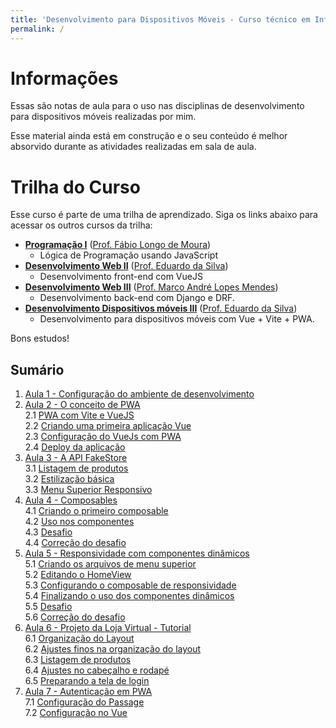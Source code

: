 ```yaml
---
title: 'Desenvolvimento para Dispositivos Móveis - Curso técnico em Informática para Internet'
permalink: /
---
```


# Informações

Essas são notas de aula para o uso nas disciplinas de desenvolvimento para dispositivos móveis realizadas por mim.

Esse material ainda está em construção e o seu conteúdo é melhor absorvido durante as atividades realizadas em sala de aula.

# Trilha do Curso

Esse curso é parte de uma trilha de aprendizado. Siga os links abaixo para acessar os outros cursos da trilha:

- **[Programação I](https://github.com/ldmfabio/Programacao)** ([Prof. Fábio Longo de Moura](https://github.com/ldmfabio))
  - Lógica de Programação usando JavaScript
- **[Desenvolvimento Web II](https://eduardo-da-silva.github.io/aula-desenvolvimento-web/)** ([Prof. Eduardo da Silva](https://github.com/eduardo-da-silva/))
  - Desenvolvimento front-end com VueJS
- **[Desenvolvimento Web III](https://github.com/marrcandre/django-drf-tutorial)** ([Prof. Marco André Lopes Mendes](https://github.com/marrcandre))
  - Desenvolvimento back-end com Django e DRF.
- **[Desenvolvimento Dispositivos móveis III](https://eduardo-da-silva.github.io/aula-desenvolvimento-mobile/)** ([Prof. Eduardo da Silva](https://github.com/eduardo-da-silva/))
  - Desenvolvimento para dispositivos móveis com Vue + Vite + PWA.

Bons estudos!

## Sumário

1. [Aula 1 - Configuração do ambiente de desenvolvimento](ambiente/intro.md)
2. [Aula 2 - O conceito de PWA](aplicacoes-pwa/intro.md)  
   2.1 [PWA com Vite e VueJS](aplicacoes-pwa/pwa-com-vite-e-vuejs.md)  
   2.2 [Criando uma primeira aplicação Vue](aplicacoes-pwa/criando-aplicacao-vue.md)  
   2.3 [Configuração do VueJs com PWA](aplicacoes-pwa/configuracao-vue-com-pwa.md)  
   2.4 [Deploy da aplicação](aplicacoes-pwa/deploy-aplicacao.md)
3. [Aula 3 - A API FakeStore](listagem-produtos/intro.md)  
   3.1 [Listagem de produtos](listagem-produtos/listagem-de-produtos.md)  
   3.2 [Estilização básica](listagem-produtos/estilizacao-basica.md)  
   3.3 [Menu Superior Responsivo](listagem-produtos/menu-superior-responsivo.md)
4. [Aula 4 - Composables](composables-responsividade/intro.md)  
   4.1 [Criando o primeiro composable](composables-responsividade/criando-um-composable.md)  
   4.2 [Uso nos componentes](composables-responsividade/uso-nos-componentes.md)  
   4.3 [Desafio](composables-responsividade/desafio.md)  
   4.4 [Correção do desafio](composables-responsividade/correcao.md)
5. [Aula 5 - Responsividade com componentes dinâmicos](componentes-dinamicos/intro.md)  
   5.1 [Criando os arquivos de menu superior](componentes-dinamicos/criando-arquivos-menu-superior.md)  
   5.2 [Editando o HomeView](componentes-dinamicos/editando-homeview.md)  
   5.3 [Configurando o composable de responsividade](componentes-dinamicos/configurando-composable-responsividade.md)  
   5.4 [Finalizando o uso dos componentes dinâmicos](componentes-dinamicos/finalizando-uso-componentes-dinamicos.md)  
   5.5 [Desafio](componentes-dinamicos/desafio.md)  
   5.6 [Correção do desafio](componentes-dinamicos/correcao.md)
6. [Aula 6 - Projeto da Loja Virtual - Tutorial](loja-virtual/intro.md)  
   6.1 [Organização do Layout](loja-virtual/layout.md)  
   6.2 [Ajustes finos na organização do layout](loja-virtual/layout-grid.md)  
   6.3 [Listagem de produtos](loja-virtual/listagem-produtos.md)  
   6.4 [Ajustes no cabeçalho e rodapé](loja-virtual/cabecalho-rodape.md)  
   6.5 [Preparando a tela de login](loja-virtual/preparando-login.md)
7. [Aula 7 - Autenticação em PWA](autenticacao/intro.md)  
   7.1 [Configuração do Passage](autenticacao/configuracao-passage.md)  
   7.2 [Configuração no Vue](autenticacao/configuracao-no-vue.md)
